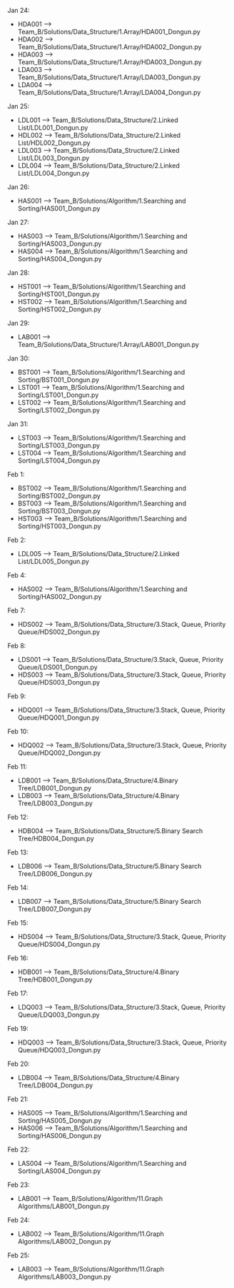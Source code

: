 Jan 24:
 - HDA001 --> Team_B/Solutions/Data_Structure/1.Array/HDA001_Dongun.py
 - HDA002 --> Team_B/Solutions/Data_Structure/1.Array/HDA002_Dongun.py
 - HDA003 --> Team_B/Solutions/Data_Structure/1.Array/HDA003_Dongun.py
 - LDA003 --> Team_B/Solutions/Data_Structure/1.Array/LDA003_Dongun.py
 - LDA004 --> Team_B/Solutions/Data_Structure/1.Array/LDA004_Dongun.py

Jan 25:
 - LDL001 --> Team_B/Solutions/Data_Structure/2.Linked List/LDL001_Dongun.py
 - HDL002 --> Team_B/Solutions/Data_Structure/2.Linked List/HDL002_Dongun.py
 - LDL003 --> Team_B/Solutions/Data_Structure/2.Linked List/LDL003_Dongun.py
 - LDL004 --> Team_B/Solutions/Data_Structure/2.Linked List/LDL004_Dongun.py

Jan 26:
 - HAS001 --> Team_B/Solutions/Algorithm/1.Searching and Sorting/HAS001_Dongun.py
 
Jan 27:
 - HAS003 --> Team_B/Solutions/Algorithm/1.Searching and Sorting/HAS003_Dongun.py
 - HAS004 --> Team_B/Solutions/Algorithm/1.Searching and Sorting/HAS004_Dongun.py
 
Jan 28:
 - HST001 --> Team_B/Solutions/Algorithm/1.Searching and Sorting/HST001_Dongun.py
 - HST002 --> Team_B/Solutions/Algorithm/1.Searching and Sorting/HST002_Dongun.py
 
Jan 29:
 - LAB001 --> Team_B/Solutions/Data_Structure/1.Array/LAB001_Dongun.py

Jan 30:
 - BST001 --> Team_B/Solutions/Algorithm/1.Searching and Sorting/BST001_Dongun.py
 - LST001 --> Team_B/Solutions/Algorithm/1.Searching and Sorting/LST001_Dongun.py
 - LST002 --> Team_B/Solutions/Algorithm/1.Searching and Sorting/LST002_Dongun.py
 
Jan 31:
 - LST003 --> Team_B/Solutions/Algorithm/1.Searching and Sorting/LST003_Dongun.py
 - LST004 --> Team_B/Solutions/Algorithm/1.Searching and Sorting/LST004_Dongun.py

Feb 1:
 - BST002 --> Team_B/Solutions/Algorithm/1.Searching and Sorting/BST002_Dongun.py
 - BST003 --> Team_B/Solutions/Algorithm/1.Searching and Sorting/BST003_Dongun.py
 - HST003 --> Team_B/Solutions/Algorithm/1.Searching and Sorting/HST003_Dongun.py
 
Feb 2:
 - LDL005 --> Team_B/Solutions/Data_Structure/2.Linked List/LDL005_Dongun.py
 
Feb 4:
 - HAS002 --> Team_B/Solutions/Algorithm/1.Searching and Sorting/HAS002_Dongun.py

Feb 7:
 - HDS002 --> Team_B/Solutions/Data_Structure/3.Stack, Queue, Priority Queue/HDS002_Dongun.py
 
Feb 8:
 - LDS001 --> Team_B/Solutions/Data_Structure/3.Stack, Queue, Priority Queue/LDS001_Dongun.py
 - HDS003 --> Team_B/Solutions/Data_Structure/3.Stack, Queue, Priority Queue/HDS003_Dongun.py

Feb 9:
 - HDQ001 --> Team_B/Solutions/Data_Structure/3.Stack, Queue, Priority Queue/HDQ001_Dongun.py

Feb 10:
 - HDQ002 --> Team_B/Solutions/Data_Structure/3.Stack, Queue, Priority Queue/HDQ002_Dongun.py
 
Feb 11:
 - LDB001 --> Team_B/Solutions/Data_Structure/4.Binary Tree/LDB001_Dongun.py
 - LDB003 --> Team_B/Solutions/Data_Structure/4.Binary Tree/LDB003_Dongun.py
 
Feb 12:
 - HDB004 --> Team_B/Solutions/Data_Structure/5.Binary Search Tree/HDB004_Dongun.py

Feb 13:
 - LDB006 --> Team_B/Solutions/Data_Structure/5.Binary Search Tree/LDB006_Dongun.py

Feb 14:
 - LDB007 --> Team_B/Solutions/Data_Structure/5.Binary Search Tree/LDB007_Dongun.py

Feb 15:
 - HDS004 --> Team_B/Solutions/Data_Structure/3.Stack, Queue, Priority Queue/HDS004_Dongun.py

Feb 16:
 - HDB001 --> Team_B/Solutions/Data_Structure/4.Binary Tree/HDB001_Dongun.py
 
Feb 17:
 - LDQ003 --> Team_B/Solutions/Data_Structure/3.Stack, Queue, Priority Queue/LDQ003_Dongun.py
 
Feb 19:
 - HDQ003 --> Team_B/Solutions/Data_Structure/3.Stack, Queue, Priority Queue/HDQ003_Dongun.py

Feb 20:
 - LDB004 --> Team_B/Solutions/Data_Structure/4.Binary Tree/LDB004_Dongun.py
 
Feb 21:
 - HAS005 --> Team_B/Solutions/Algorithm/1.Searching and Sorting/HAS005_Dongun.py
 - HAS006 --> Team_B/Solutions/Algorithm/1.Searching and Sorting/HAS006_Dongun.py
 
Feb 22:
 - LAS004 --> Team_B/Solutions/Algorithm/1.Searching and Sorting/LAS004_Dongun.py
 
Feb 23:
 - LAB001 --> Team_B/Solutions/Algorithm/11.Graph Algorithms/LAB001_Dongun.py

Feb 24:
 - LAB002 --> Team_B/Solutions/Algorithm/11.Graph Algorithms/LAB002_Dongun.py
 
Feb 25:
 - LAB003 --> Team_B/Solutions/Algorithm/11.Graph Algorithms/LAB003_Dongun.py